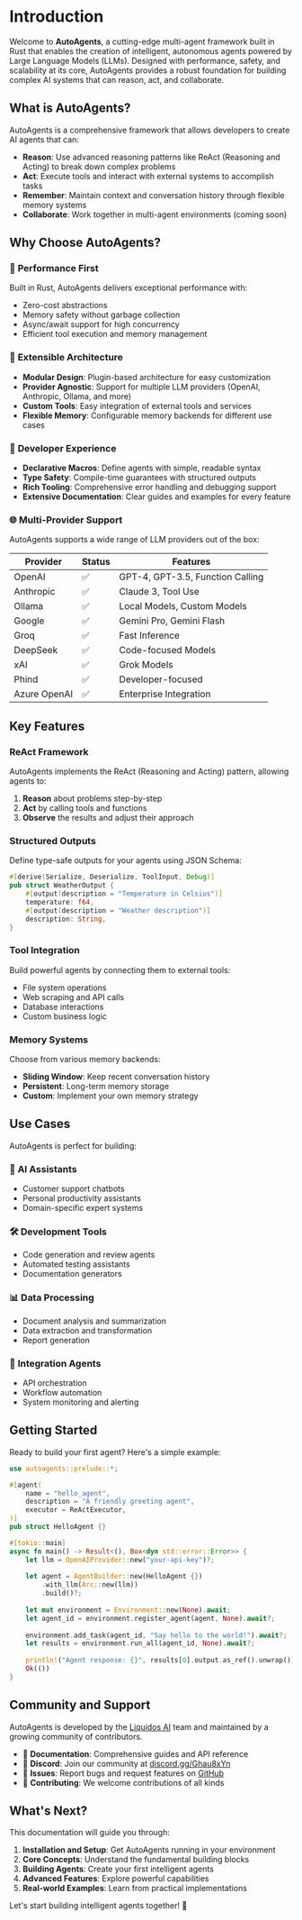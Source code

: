 # Introduction

Welcome to **AutoAgents**, a cutting-edge multi-agent framework built in Rust that enables the creation of intelligent, autonomous agents powered by Large Language Models (LLMs). Designed with performance, safety, and scalability at its core, AutoAgents provides a robust foundation for building complex AI systems that can reason, act, and collaborate.

## What is AutoAgents?

AutoAgents is a comprehensive framework that allows developers to create AI agents that can:

- **Reason**: Use advanced reasoning patterns like ReAct (Reasoning and Acting) to break down complex problems
- **Act**: Execute tools and interact with external systems to accomplish tasks
- **Remember**: Maintain context and conversation history through flexible memory systems
- **Collaborate**: Work together in multi-agent environments (coming soon)

## Why Choose AutoAgents?

### 🚀 **Performance First**
Built in Rust, AutoAgents delivers exceptional performance with:
- Zero-cost abstractions
- Memory safety without garbage collection
- Async/await support for high concurrency
- Efficient tool execution and memory management

### 🔧 **Extensible Architecture**
- **Modular Design**: Plugin-based architecture for easy customization
- **Provider Agnostic**: Support for multiple LLM providers (OpenAI, Anthropic, Ollama, and more)
- **Custom Tools**: Easy integration of external tools and services
- **Flexible Memory**: Configurable memory backends for different use cases

### 🎯 **Developer Experience**
- **Declarative Macros**: Define agents with simple, readable syntax
- **Type Safety**: Compile-time guarantees with structured outputs
- **Rich Tooling**: Comprehensive error handling and debugging support
- **Extensive Documentation**: Clear guides and examples for every feature

### 🌐 **Multi-Provider Support**
AutoAgents supports a wide range of LLM providers out of the box:

| Provider | Status | Features |
|----------|--------|----------|
| OpenAI | ✅ | GPT-4, GPT-3.5, Function Calling |
| Anthropic | ✅ | Claude 3, Tool Use |
| Ollama | ✅ | Local Models, Custom Models |
| Google | ✅ | Gemini Pro, Gemini Flash |
| Groq | ✅ | Fast Inference |
| DeepSeek | ✅ | Code-focused Models |
| xAI | ✅ | Grok Models |
| Phind | ✅ | Developer-focused |
| Azure OpenAI | ✅ | Enterprise Integration |

## Key Features

### ReAct Framework
AutoAgents implements the ReAct (Reasoning and Acting) pattern, allowing agents to:
1. **Reason** about problems step-by-step
2. **Act** by calling tools and functions
3. **Observe** the results and adjust their approach

### Structured Outputs
Define type-safe outputs for your agents using JSON Schema:
```rust
#[derive(Serialize, Deserialize, ToolInput, Debug)]
pub struct WeatherOutput {
    #[output(description = "Temperature in Celsius")]
    temperature: f64,
    #[output(description = "Weather description")]
    description: String,
}
```

### Tool Integration
Build powerful agents by connecting them to external tools:
- File system operations
- Web scraping and API calls
- Database interactions
- Custom business logic

### Memory Systems
Choose from various memory backends:
- **Sliding Window**: Keep recent conversation history
- **Persistent**: Long-term memory storage
- **Custom**: Implement your own memory strategy

## Use Cases

AutoAgents is perfect for building:

### 🤖 **AI Assistants**
- Customer support chatbots
- Personal productivity assistants
- Domain-specific expert systems

### 🛠️ **Development Tools**
- Code generation and review agents
- Automated testing assistants
- Documentation generators

### 📊 **Data Processing**
- Document analysis and summarization
- Data extraction and transformation
- Report generation

### 🔗 **Integration Agents**
- API orchestration
- Workflow automation
- System monitoring and alerting

## Getting Started

Ready to build your first agent? Here's a simple example:

```rust
use autoagents::prelude::*;

#[agent(
    name = "hello_agent",
    description = "A friendly greeting agent",
    executor = ReActExecutor,
)]
pub struct HelloAgent {}

#[tokio::main]
async fn main() -> Result<(), Box<dyn std::error::Error>> {
    let llm = OpenAIProvider::new("your-api-key")?;
    
    let agent = AgentBuilder::new(HelloAgent {})
        .with_llm(Arc::new(llm))
        .build()?;
    
    let mut environment = Environment::new(None).await;
    let agent_id = environment.register_agent(agent, None).await?;
    
    environment.add_task(agent_id, "Say hello to the world!").await?;
    let results = environment.run_all(agent_id, None).await?;
    
    println!("Agent response: {}", results[0].output.as_ref().unwrap());
    Ok(())
}
```

## Community and Support

AutoAgents is developed by the [Liquidos AI](https://liquidos.ai) team and maintained by a growing community of contributors.

- 📖 **Documentation**: Comprehensive guides and API reference
- 💬 **Discord**: Join our community at [discord.gg/Ghau8xYn](https://discord.gg/Ghau8xYn)
- 🐛 **Issues**: Report bugs and request features on [GitHub](https://github.com/liquidos-ai/AutoAgents)
- 🤝 **Contributing**: We welcome contributions of all kinds

## What's Next?

This documentation will guide you through:

1. **Installation and Setup**: Get AutoAgents running in your environment
2. **Core Concepts**: Understand the fundamental building blocks
3. **Building Agents**: Create your first intelligent agents
4. **Advanced Features**: Explore powerful capabilities
5. **Real-world Examples**: Learn from practical implementations

Let's start building intelligent agents together! 🚀
